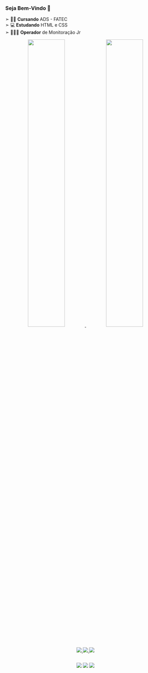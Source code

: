 ### Seja Bem-Vindo 👋

➣ 👨‍💻 **Cursando** ADS - FATEC <br>
➣ 💻 **Estudando** HTML e CSS<br>
➣ 👷🏻‍♂️ **Operador** de Monitoração Jr


<div align="center">
  <a href="https://github.com/NicolasMouraCosta">
  <img width="48%" src="https://github-readme-stats.vercel.app/api?username=NicolasMouraCosta&show_icons=true&include_all_commits=true&count_private=true&theme=tokyonight"/>
  <img width="48%" src="https://github-readme-stats.vercel.app/api/top-langs/?username=NicolasMouraCosta&layout=compact&theme=tokyonight"/>
</div>
  
  ##
  
<div align="center">
  <img src="https://img.shields.io/badge/HTML5-E34F26?style=for-the-badge&logo=html5&logoColor=white"/>
  <img src="https://img.shields.io/badge/CSS3-1572B6?style=for-the-badge&logo=css3&logoColor=white"/>
  <img src="https://img.shields.io/badge/C-00599C?style=for-the-badge&logo=c&logoColor=white"/>
</div>
  
  ##
  
<div align="center">  
  <a href = "https://www.linkedin.com/in/nicolas-moura-costa-674903200/"> <img src="https://img.shields.io/badge/LinkedIn-0077B5?style=for-the-badge&logo=linkedin&logoColor=white" target="_blank"></a>
  <a href = "https://www.instagram.com/nicolass_moura/"> <img src="https://img.shields.io/badge/Instagram-E4405F?style=for-the-badge&logo=instagram&logoColor=white" target="_blank"></a>
  <a href = "mailto:nicolasmouracostamoura@gmail.com"> <img src="https://img.shields.io/badge/-Gmail-%23333?style=for-the-badge&logo=gmail&logoColor=white" target="_blank"></a>
</div>


